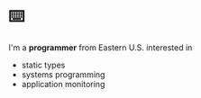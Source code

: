 # ⌨️

I'm a **programmer** from Eastern U.S. interested in
- static types
- systems programming
- application monitoring
